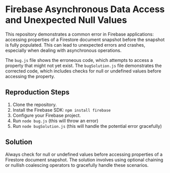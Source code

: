 # Firebase Asynchronous Data Access and Unexpected Null Values

This repository demonstrates a common error in Firebase applications: accessing properties of a Firestore document snapshot before the snapshot is fully populated. This can lead to unexpected errors and crashes, especially when dealing with asynchronous operations.

The `bug.js` file shows the erroneous code, which attempts to access a property that might not yet exist. The `bugSolution.js` file demonstrates the corrected code, which includes checks for null or undefined values before accessing the property.

## Reproduction Steps

1. Clone the repository.
2. Install the Firebase SDK: `npm install firebase`
3. Configure your Firebase project.
4. Run `node bug.js` (this will throw an error)
5. Run `node bugSolution.js` (this will handle the potential error gracefully)

## Solution

Always check for null or undefined values before accessing properties of a Firestore document snapshot.  The solution involves using optional chaining or nullish coalescing operators to gracefully handle these scenarios.